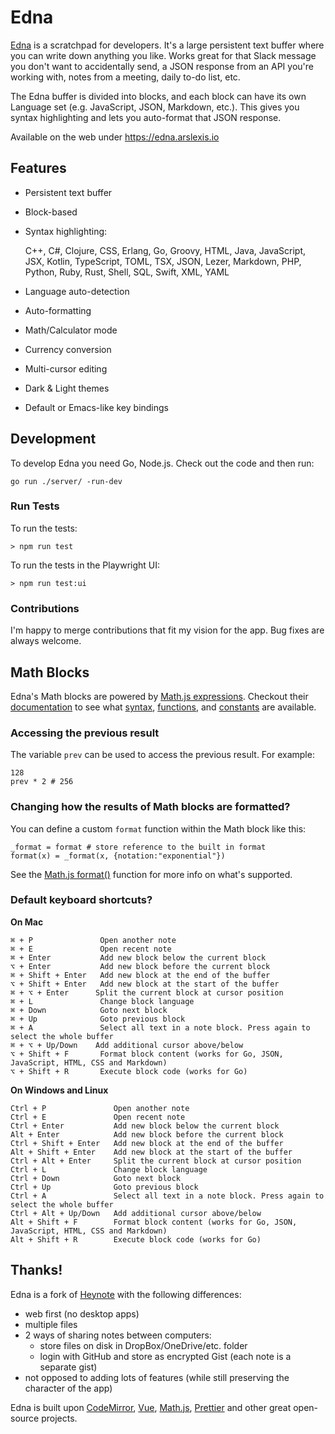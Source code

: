 # Edna

[Edna](https://edna.arslexis.io) is a scratchpad for developers. It's a large persistent text buffer where you can write down anything you like. Works great for that Slack message you don't want to accidentally send, a JSON response from an API you're working with, notes from a meeting, daily to-do list, etc.

The Edna buffer is divided into blocks, and each block can have its own Language set (e.g. JavaScript, JSON, Markdown, etc.). This gives you syntax highlighting and lets you auto-format that JSON response.

Available on the web under https://edna.arslexis.io

## Features

-   Persistent text buffer
-   Block-based
-   Syntax highlighting:

    C++, C#, Clojure, CSS, Erlang, Go, Groovy, HTML, Java, JavaScript, JSX, Kotlin, TypeScript, TOML, TSX, JSON, Lezer, Markdown, PHP, Python, Ruby, Rust, Shell, SQL, Swift, XML, YAML

-   Language auto-detection
-   Auto-formatting
-   Math/Calculator mode
-   Currency conversion
-   Multi-cursor editing
-   Dark & Light themes
-   Default or Emacs-like key bindings


## Development

To develop Edna you need Go, Node.js. Check out the code and then run:

```
go run ./server/ -run-dev
```

### Run Tests

To run the tests:

```
> npm run test
```

To run the tests in the Playwright UI:

```
> npm run test:ui
```

### Contributions

I'm happy to merge contributions that fit my vision for the app. Bug fixes are always welcome.

## Math Blocks

Edna's Math blocks are powered by [Math.js expressions](https://mathjs.org/docs/expressions). Checkout their [documentation](https://mathjs.org/docs/) to see what [syntax](https://mathjs.org/docs/expressions/syntax.html), [functions](https://mathjs.org/docs/reference/functions.html), and [constants](https://mathjs.org/docs/reference/constants.html) are available.

### Accessing the previous result

The variable `prev` can be used to access the previous result. For example:

```
128
prev * 2 # 256
```

### Changing how the results of Math blocks are formatted?

You can define a custom `format` function within the Math block like this:

```
_format = format # store reference to the built in format
format(x) = _format(x, {notation:"exponential"})
```

See the [Math.js format()](https://mathjs.org/docs/reference/functions/format.html) function for more info on what's supported.

### Default keyboard shortcuts?

**On Mac**

```
⌘ + P               Open another note
⌘ + E               Open recent note
⌘ + Enter           Add new block below the current block
⌥ + Enter           Add new block before the current block
⌘ + Shift + Enter   Add new block at the end of the buffer
⌥ + Shift + Enter   Add new block at the start of the buffer
⌘ + ⌥ + Enter      Split the current block at cursor position
⌘ + L               Change block language
⌘ + Down            Goto next block
⌘ + Up              Goto previous block
⌘ + A               Select all text in a note block. Press again to select the whole buffer
⌘ + ⌥ + Up/Down    Add additional cursor above/below
⌥ + Shift + F       Format block content (works for Go, JSON, JavaScript, HTML, CSS and Markdown)
⌥ + Shift + R       Execute block code (works for Go)
```

**On Windows and Linux**

```
Ctrl + P               Open another note
Ctrl + E               Open recent note
Ctrl + Enter           Add new block below the current block
Alt + Enter            Add new block before the current block
Ctrl + Shift + Enter   Add new block at the end of the buffer
Alt + Shift + Enter    Add new block at the start of the buffer
Ctrl + Alt + Enter     Split the current block at cursor position
Ctrl + L               Change block language
Ctrl + Down            Goto next block
Ctrl + Up              Goto previous block
Ctrl + A               Select all text in a note block. Press again to select the whole buffer
Ctrl + Alt + Up/Down   Add additional cursor above/below
Alt + Shift + F        Format block content (works for Go, JSON, JavaScript, HTML, CSS and Markdown)
Alt + Shift + R        Execute block code (works for Go)
```

## Thanks!

Edna is a fork of [Heynote](https://github.com/heyman/heynote) with the following differences:
* web first (no desktop apps)
* multiple files
* 2 ways of sharing notes between computers:
  * store files on disk in DropBox/OneDrive/etc. folder
  * login with GitHub and store as encrypted Gist (each note is a separate gist)
* not opposed to adding lots of features (while still preserving the character of the app)

Edna is built upon [CodeMirror](https://codemirror.net/), [Vue](https://vuejs.org/), [Math.js](https://mathjs.org/), [Prettier](https://prettier.io/) and other great open-source projects.

